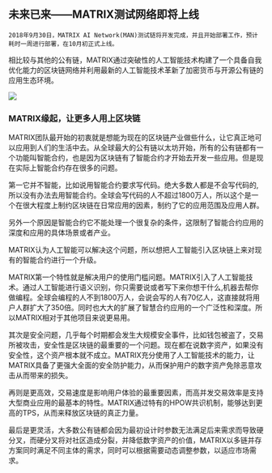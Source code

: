 ## 未来已来——MATRIX测试网络即将上线

    2018年9月30日，MATRIX AI Network(MAN)测试链将开发完成，并且开始部署工作，预计耗时一周进行部署，在10月初正式上线。


相比较与其他的公有链，MATRIX通过突破性的人工智能技术构建了一个具备自我优化能力的区块链网络并利用最新的人工智能技术革新了加密货币与开源公有链的应用生态环境。

![](https://i.imgur.com/dupEK0w.jpg)



### MATRIX缘起，让更多人用上区块链

MATRIX团队最开始的初衷就是想能为现在的区块链产业做些什么，让它真正地可以应用到人们的生活中去。从全球最大的公有链以太坊开始，所有的公有链都有一个功能叫智能合约，也是因为区块链有了智能合约才开始去开发一些应用。但是现在实际上智能合约存在很多的问题。

第一它并不智能，比如说用智能合约要求写代码。绝大多数人都是不会写代码的,所以没有办法去用智能合约。全球会写代码的人不超过1800万人，所以这个是一个在很大程度上制约区块链在日常应用的因素，制约了它的应用范围及应用人群。

另外一个原因是智能合约它不能处理一个很复杂的条件，这限制了智能合约应用的深度和应用的具体场景或者产业。

MATRIX认为人工智能可以解决这个问题，所以想把人工智能引入区块链上来对现有的智能合约进行一个升级。

MATRIX第一个特性就是解决用户的使用门槛问题。MATRIX引入了人工智能技术。通过人工智能进行语义识别，你只需要说或者写下来你想干什么,机器去帮你做编程。全球会编程的人不到1800万人，会说会写的人有70亿人，这直接就将用户人群扩大了350倍。同时也大大的扩展了智慧合约应用的一个广泛性和深度。所以MATRIX相对于其他项目来说更易用。

其次是安全问题，几乎每个时期都会发生大规模安全事件，比如钱包被盗了，交易所被攻击，安全性是区块链的最重要的一个问题。现在都在说数字资产，如果没有安全性，这个资产根本就不成立。MATRIX充分使用了人工智能技术的能力，让MATRIX具备了更强大全面的安全防护能力，从而保护用户的数字资产免除恶意攻击从而带来的损失。

再则是更高效，交易速度是影响用户体验的最重要因素，而高并发交易效率是支持大型商业应用的最基本的特性。MATRIX通过特有的HPOW共识机制，能够达到更高的TPS，从而来释放区块链的真正力量。

最后是更灵活，大多数公有链都会因为最初设计时参数无法满足后来需求而导致硬分叉，而硬分叉将对社区造成分裂，并降低数字资产的价值，MATRIX以多链并存方案同时满足不同主体的需求，同时可以根据需要动态调整参数，以适应市场需求。